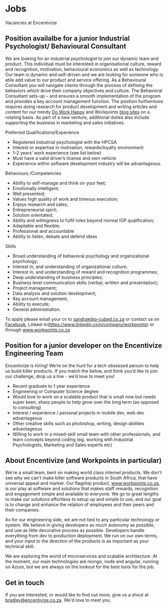 # Jobs
Vacancies at Encentivize


## Position availalbe for a junior Industrial Psychologist/ Behavioural Consultant
We are looking for an industrial psychologist to join our dynamic team and product. This individual must be interested in organisational culture, reward and recognition, motivation, behavioural economics as well as technology.
Our team is dynamic and self-driven and we are looking for someone who is able add value to our product and service offering.
As a Behavioural Consultant you will navigate clients through the process of defining the behaviors which drive their company objectives and culture. The Behavioral Consultant sets-up – and ensures a smooth implementation of the program and provides a key account management function. The position furthermore requires doing research for product development and writing articles and content for our trendy [Do Work Happy](http://doworkhappy.co.za) and Workpoints [blog sites](http://blog.workpoints.co.za/) on a rotating basis. As part of a new venture, additional duties also include supporting the business in marketing and sales initiatives.

Preferred Qualifications/Experience

- Registered industrial psychologist with the HPCSA
- Interest or expertise in motivation, rewards/loyalty environment
- 1-2 years’ work experience (see list below)
- Must have a valid driver’s license and own vehicle
- Experience within software development industry will be advantageous.
  
Behaviours /Competencies

- Ability to self-manage and think on your feet;
- Emotionally intelligent;
- Well presented;
- Values high quality of work and timeous execution;
- Enjoys research and sales;
- Entrepreneurial spirit;
- Solution orientated;
- Ability and willingness to fulfil roles beyond normal IOP qualification;
- Adaptable and flexible;
- Professional and accountable
- Ability to listen, debate and defend ideas

Skills

- Broad understanding of behavioral psychology and organizational psychology;
- Interest in, and understanding of organizational culture;
- Interest in, and understanding of reward and recognition programmes;
- Deep understanding of business principles;
- Business level communication skills (verbal, written and presentation);
- Project management;
- Data analysis and solution development;
- Key account management;
- Ability to execute;
- General administration.

To apply please email your cv to sandrak@p-cubed.co.za or contact us on [Facebook](https://www.facebook.com/workpoints), Linked-in(https://www.linkedin.com/company/workpoints) or through www.workpoints.co.za

## Position for a junior developer on the Encentivize Engineering Team
Encentivize is hiring! We’re on the hunt for a tech obsessed person to help us build killer products. If you match the below, and think you’d like to join our challenge, drop us a line - we’d love to meet you! 

- Recent graduate to 1 year experience
- Engineering or Computer Science degree
- Would love to work on a scalable product that is small now but needs super keen, sharp people to help grow over the long term (as opposed to consulting)
- Interest / experience / personal projects in mobile dev, web dev advantageous
- Other creative skills such as photoshop, writing, design abilities advantageous
- Willing to work in a mixed-skill small team with other professionals, and learn concepts beyond coding (eg. working with Industrial Psychologists, Marketing and Sales experts etc)
 
## About Encentivize (and Workpoints in particular)
We're a small team, bent on making world class internet products. We don't see why we can't make killer software products in South Africa, that have universal appeal and market. Our flagship product, www.workpoints.co.za, is our play at software and solutions that makes staff rewards, recognition and engagement simple and available to everyone. We go to great lengths to make our solutions effortless to setup up and simple to use, and our goal is to change and enhance the relation of employees and their peers and their companies. 
 
As for our engineering side, we are not tied to any particular technology or system. We believe in giving developers as much autonomy as possible, and use as little decorative process as possible. Developers handle everything from dev to production deployment. We run on our own terms, and your input to the direction of the products is as important as your technical skill. 
 
We are exploring the world of microservices and scalable architecture. At the moment, our main technologies are mongo, node and angular, running on Azure, but we are always on the lookout for the best tools for the job.

## Get in touch
If you are interested, or would like to find out more, give us a shout at bradley@encentivize.co.za. We'd love to meet you. 
